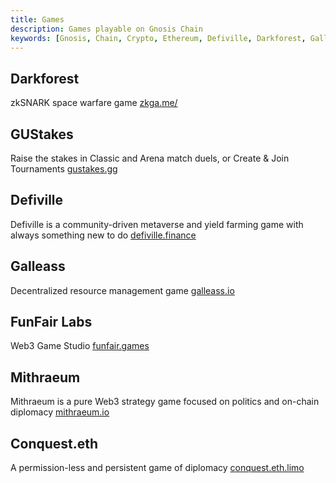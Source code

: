 ```yaml
---
title: Games
description: Games playable on Gnosis Chain
keywords: [Gnosis, Chain, Crypto, Ethereum, Defiville, Darkforest, Galleass, GUStakes, FunFair Labs, Conquest] 
---
```


## Darkforest
zkSNARK space warfare game
[zkga.me/](https://zkga.me/)

## GUStakes
Raise the stakes in Classic and Arena match duels, or Create & Join Tournaments 
[gustakes.gg](https://gustakes.gg/)

## Defiville
Defiville is a community-driven metaverse and yield farming game with always something new to do
[defiville.finance](https://defiville.finance)

## Galleass
Decentralized resource management game
[galleass.io](https://galleass.io/)

## FunFair Labs
Web3 Game Studio
[funfair.games](https://funfair.games/)

## Mithraeum
Mithraeum is a pure Web3 strategy game focused on politics and on-chain diplomacy
[mithraeum.io](https://mithraeum.io)

## Conquest.eth
A permission-less and persistent game of diplomacy
[conquest.eth.limo](https://conquest.eth.limo)


